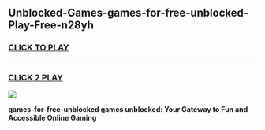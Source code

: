 
## Unblocked-Games-games-for-free-unblocked-Play-Free-n28yh
<h3>
<a href="https://premium76.site?title=games-for-free-unblocked&ref=23A">CLICK TO PLAY</a></h3>
<hr>

<h3>
<a href="https://premium76.site?title=games-for-free-unblocked&ref=23A">CLICK 2 PLAY</a>
  
</h3>

<a href="https://premium76.site?title=games-for-free-unblocked&ref=23A"><img src="https://clearcache.store/games.png"></a>


**games-for-free-unblocked games unblocked: Your Gateway to Fun and Accessible Online Gaming**
